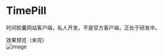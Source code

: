 # TimePill
时间胶囊网站客户端，私人开发，不是官方客户端，正处于研发中。


效果预览（未完）<br>
![image](http://h.hiphotos.baidu.com/image/pic/item/8d5494eef01f3a2982643f7f9125bc315d607cd7.jpg "前期效果预览图") 
